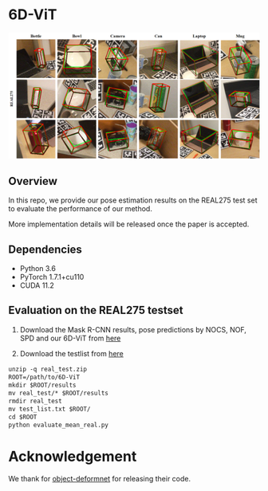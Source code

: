 # 6D-ViT

![teaser](demo/fig_visualization_real.png)




## Overview

In this repo, we provide our pose estimation results on the REAL275 test set to evaluate the performance of our method.

More implementation details will be released once the paper is accepted.





## Dependencies

* Python 3.6
* PyTorch 1.7.1+cu110
* CUDA 11.2



## Evaluation on the REAL275 testset


1. Download the Mask R-CNN results,  pose predictions by NOCS, NOF, SPD and our 6D-ViT from [here](https://drive.google.com/drive/folders/1nfELPlLWQwbGd4U5rC-l6wll7dkE4DEL)

2. Download the testlist from [here](https://drive.google.com/drive/folders/1nfELPlLWQwbGd4U5rC-l6wll7dkE4DEL)


```
unzip -q real_test.zip
ROOT=/path/to/6D-ViT
mkdir $ROOT/results
mv real_test/* $ROOT/results
rmdir real_test
mv test_list.txt $ROOT/
cd $ROOT
python evaluate_mean_real.py
```



# Acknowledgement

We thank for [object-deformnet](https://github.com/mentian/object-deformnet) for releasing their code.
